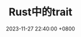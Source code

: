 ---
layout: post
title:  "Rust中的trait"
date: 2023-11-27 22:40:00 +0800
tags: Rust 
color: rgb(255,90,90)
cover: '../assets/rustacean-flat-happy.png'
---
